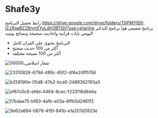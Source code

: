 # Shafe3y
رابط تحميل البرنامج https://drive.google.com/drive/folders/13jPMYIE6-lZJXqaRZZBnm5YuLdH3BTQV?usp=sharing
برنامج شفيعي هوا برنامج للتذكير اليومي بايات قرانية واحاديث صحيحة ونصائح يوميه
* البرنامج يحتوي علي القران كامل 
* أكثر من 100 حديث صحيح 
* أكثر من 100 نصيحة مختلفة

![شعار اسلامي_00000](https://github.com/MostafaEbrahiem/Shafe3y/assets/88105870/c6b0a739-3023-4b6d-8b06-98f16dee49c1)

![23310826-679d-489c-85f2-df4e24ff5156](https://github.com/MostafaEbrahiem/Shafe3y/assets/88105870/b4a298ba-53d8-47cf-9b6f-f43d0727ffc4)


![b258190e-05d8-47b2-bca5-2489362193a3](https://github.com/MostafaEbrahiem/Shafe3y/assets/88105870/9afc2d6a-5494-45e6-9da5-246890bad5e7)


![ef67c0c8-efdd-4464-8cec-f233f16d9d4a](https://github.com/MostafaEbrahiem/Shafe3y/assets/88105870/e6e95872-d095-4904-8cbf-10ef1470e8c6)


![f7bdaa75-bf83-4afb-a03a-6ffb5d2461f2](https://github.com/MostafaEbrahiem/Shafe3y/assets/88105870/6069b52f-369c-410e-8d06-b23e6b952f71)


![9e62a694-0878-415f-841b-e1a207d3923e](https://github.com/MostafaEbrahiem/Shafe3y/assets/88105870/a89128ac-f531-4d70-9291-efe246f76c1e)
